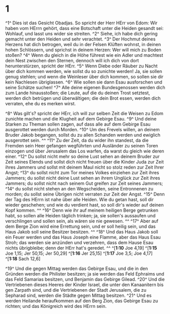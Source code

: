 # 1
^1^ Dies ist das Gesicht Obadjas. So spricht der Herr HErr von Edom: Wir haben vom HErrn gehört, dass eine Botschaft unter die Heiden gesandt sei: Wohlauf, und lasst uns wider sie streiten. ^2^ Siehe, ich habe dich gering gemacht unter den Heiden und sehr verachtet. ^3^ Der Hochmut deines Herzens hat dich betrogen, weil du in der Felsen Klüften wohnst, in deinen hohen Schlössern, und sprichst in deinem Herzen: Wer will mich zu Boden stoßen? ^4^ Wenn du gleich in die Höhe führest wie ein Adler und machtest dein Nest zwischen den Sternen, dennoch will ich dich von dort herunterstürzen, spricht der HErr. ^5^ Wenn Diebe oder Räuber zu Nacht über dich kommen werden, wie sollst du so zunichte werden! Ja, sie sollen genug stehlen; und wenn die Weinleser über dich kommen, so sollen sie dir kein Nachlesen übriglassen. ^6^ Wie sollen sie dann Esau ausforschen und seine Schätze suchen! ^7^ Alle deine eigenen Bundesgenossen werden dich zum Lande hinausstoßen; die Leute, auf die du deinen Trost setztest, werden dich betrügen und überwältigen; die dein Brot essen, werden dich verraten, ehe du es merken wirst. 

^8^ Was gilt's? spricht der HErr, ich will zur selben Zeit die Weisen zu Edom zunichte machen und die Klugheit auf dem Gebirge Esau. ^9^ Und deine Starken zu Theman sollen zagen, auf dass alle auf dem Gebirge Esau ausgerottet werden durch Morden. ^10^ Um des Frevels willen, an deinem Bruder Jakob begangen, sollst du zu allen Schanden werden und ewiglich ausgerottet sein. ^^ ^11^ Zu der Zeit, da du wider ihn standest, da die Fremden sein Heer gefangen wegführten und Ausländer zu seinen Toren einzogen und über Jerusalem das Los warfen, da warst du gleich wie deren einer. ^12^ Du sollst nicht mehr so deine Lust sehen an deinem Bruder zur Zeit seines Elends und sollst dich nicht freuen über die Kinder Juda zur Zeit ihres Jammers und sollst mit deinem Maul nicht so stolz reden zur Zeit Ihrer Angst; ^13^ du sollst nicht zum Tor meines Volkes einziehen zur Zeit ihres Jammers; du sollst nicht deine Lust sehen an ihrem Unglück zur Zeit ihres Jammers; du sollst nicht nach seinem Gut greifen zur Zeit seines Jammers; ^14^ du sollst nicht stehen an den Wegscheiden, seine Entronnenen zu morden; du sollst seine Übrigen nicht verraten zur Zeit der Angst. ^15^ Denn der Tag des HErrn ist nahe über alle Heiden. Wie du getan hast, soll dir wieder geschehen; und wie du verdient hast, so soll dir's wieder auf deinen Kopf kommen. ^^ ^16^ Denn wie ihr auf meinem heiligen Berge getrunken habt, so sollen alle Heiden täglich trinken; ja, sie sollen's aussaufen und verschlingen und sollen sein, als wären sie nie gewesen. ^^ ^17^ Aber auf dem Berge Zion wird eine Errettung sein, und er soll heilig sein, und das Haus Jakob soll seine Besitzer besitzen. ^^ ^18^ Und das Haus Jakob soll ein Feuer werden und das Haus Joseph eine Flamme, aber das Haus Esau Stroh; das werden sie anzünden und verzehren, dass dem Hause Esau nichts übrigbleibe; denn der HErr hat's geredet. ^^ 
^[**1:10** Joe 4,19] ^[**1:15** Joe 1,15; Jer 50,15; Jer 50,29] ^[**1:16** Jer 25,15] ^[**1:17** Joe 3,5; Joe 4,17] ^[**1:18** Sach 12,6]

^19^ Und die gegen Mittag werden das Gebirge Esau, und die in den Gründen werden die Philister besitzen; ja sie werden das Feld Ephraims und das Feld Samarias besitzen, und Benjamin das Gebirge Gilead. ^20^ Und die Vertriebenen dieses Heeres der Kinder Israel, die unter den Kanaanitern bis gen Zarpath sind, und die Vertriebenen der Stadt Jerusalem, die zu Sepharad sind, werden die Städte gegen Mittag besitzen. ^21^ Und es werden Heilande heraufkommen auf den Berg Zion, das Gebirge Esau zu richten; und das Königreich wird des HErrn sein.